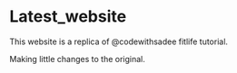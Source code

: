 # Latest_website

This website is a replica of @codewithsadee fitlife tutorial.

Making little changes to the original.

